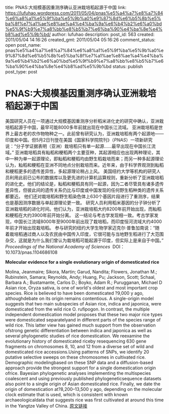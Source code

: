 title: PNAS:大规模基因重测序确认亚洲栽培稻起源于中国
link: https://lufuhao.wordpress.com/2011/05/04/pnas%e5%a4%a7%e8%a7%84%e6%a8%a1%e5%9f%ba%e5%9b%a0%e9%87%8d%e6%b5%8b%e5%ba%8f%e7%a1%ae%e8%ae%a4%e4%ba%9a%e6%b4%b2%e6%a0%bd%e5%9f%b9%e7%a8%bb%e8%b5%b7%e6%ba%90%e4%ba%8e%e4%b8%ad%e5%9b%bd/
author: lufuhao
description: 
post_id: 563
created: 2011/05/04 14:16:26
created_gmt: 2011/05/04 05:16:26
comment_status: open
post_name: pnas%e5%a4%a7%e8%a7%84%e6%a8%a1%e5%9f%ba%e5%9b%a0%e9%87%8d%e6%b5%8b%e5%ba%8f%e7%a1%ae%e8%ae%a4%e4%ba%9a%e6%b4%b2%e6%a0%bd%e5%9f%b9%e7%a8%bb%e8%b5%b7%e6%ba%90%e4%ba%8e%e4%b8%ad%e5%9b%bd
status: publish
post_type: post

# PNAS:大规模基因重测序确认亚洲栽培稻起源于中国

美国研究人员在一项通过大规模基因重测序分析稻米进化史的研究中确认，亚洲栽培稻起源于中国，最早可能8000多年前就出现在中国长江流域。 亚洲栽培稻是世界上最古老的农作物物种之一。此前曾有研究认为，亚洲栽培稻有两个起源地——印度和中国。但5月2日刊登在美国《国家科学院院刊》（_PNAS_）一项新研究说：“分子学证据表明（亚洲）栽培稻只有单一起源……最早出现在中国长江流域。” 亚洲栽培稻具有籼稻和粳稻两个主要亚种，其起源相应也出现两种理论，其中一种为单一起源理论，即籼稻和粳稻均由野生稻栽培而来；而另一种多起源理论认为，籼稻和粳稻在亚洲不同地点分别栽培而来。近年来，由于科学界观测到籼稻和粳稻更多的遗传差异性，多起源理论稍占上风。 美国纽约大学等机构的研究人员利用此前已公布的数据库以及更先进的计算机运算规则，重新分析了亚洲栽培稻的进化史。他们的结论是，籼稻和粳稻具有同一起源，因为二者尽管具有诸多遗传差异性，但彼此间的遗传关系仍比与印度或中国发现的任何野生稻种类的遗传关系都要近。 他们还对栽培稻和野生稻染色体上630个基因片段进行了重测序，结果也是基因测序数据与单起源理论更一致。 研究人员利用稻米基因的分子钟分析了亚洲栽培稻的进化时间。他们认为，亚洲栽培稻大约8200年前开始出现，而籼稻和粳稻在大约3900年前开始分离。 这一结论与考古学发现相一致。考古学家发现，中国长江流域8000年至9000年前出现了栽培稻，而印度恒河流域大约4000年前才开始出现栽培稻。 参与研究的纽约大学生物学家迈克尔·普鲁加南说：“随着栽培稻通过商人以及农民由中国传入印度，它很可能与当地野生稻进行了大范围杂交，这就是为什么我们曾认为栽培稻可能起源于印度，但实际上是来自于中国。” _Proceedings of the National Academy of Sciences_  DOI： 10.1073/pnas.1104686108 

**Molecular evidence for a single evolutionary origin of domesticated rice**

Molina, Jeanmaire; Sikora, Martin; Garud, Nandita; Flowers, Jonathan M.; Rubinstein, Samara; Reynolds, Andy; Huang, Pu; Jackson, Scott; Schaal, Barbara A.; Bustamante, Carlos D.; Boyko, Adam R.; Purugganan, Michael D Asian rice, Oryza sativa, is one of world's oldest and most important crop species. Rice is believed to have been domesticated ?9,000 y ago, althoughdebate on its origin remains contentious. A single-origin model suggests that two main subspecies of Asian rice, indica and japonica, were domesticated from the wild rice O. rufipogon. In contrast, the multiple independent domestication model proposes that these two major rice types were domesticated separatelyand in different parts of the species range of wild rice. This latter view has gained much support from the observation ofstrong genetic differentiation between indica and japonica as well as several phylogenetic studies of rice domestication. We reexamine the evolutionary history of domesticated riceby resequencing 630 gene fragments on chromosomes 8, 10, and 12 from a diverse set of wild and domesticated rice accessions.Using patterns of SNPs, we identify 20 putative selective sweeps on these chromosomes in cultivated rice. Demographic modelingbased on these SNP data and a diffusion-based approach provide the strongest support for a single domestication origin ofrice. Bayesian phylogenetic analyses implementing the multispecies coalescent and using previously published phylogeneticsequence datasets also point to a single origin of Asian domesticated rice. Finally, we date the origin of domestication at?8,200–13,500 y ago, depending on the molecular clock estimate that is used, which is consistent with known archaeologicaldata that suggests rice was first cultivated at around this time in the Yangtze Valley of China. [原文链接](http://www.bioon.com/biology/postgenomics/482759.shtml)